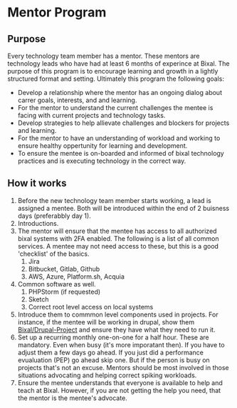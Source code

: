 # Mentor Program

## Purpose

Every technology team member has a mentor. These mentors are technology leads who have
had at least 6 months of experince at Bixal. The purpose of this program is to encourage
learning and growth in a lightly structured format and setting. Ultimately this program
the following goals:

- Develop a relationship where the mentor has an ongoing dialog about carrer goals, interests, and and learning.
- For the mentor to understand the current challenges the mentee is facing
  with current projects and technology tasks.
- Develop strategies to help allievate challenges and blockers for projects
  and learning.
- For the mentor to have an understanding of workload and working to ensure healthy oppertunity for
  learning and development.
- To ensure the mentee is on-boarded and informed of bixal technology practices and is
  executing technology in the correct way.

## How it works

1. Before the new technology team member starts working, a lead is assigned a mentee.
   Both will be introduced within the end of 2 buisness days (preferabbly day 1).
1. Introductions.
1. The mentor will ensure that the mentee has access to all authorized bixal systems
   with 2FA enabled. The following is a list of all common services. A mentee may not need
   access to these, but this is a good 'checklist' of the basics.
   1. Jira
   1. Bitbucket, Gitlab, Github
   1. AWS, Azure, Platform.sh, Acquia
1. Common software as well.
   1. PHPStorm (if requested)
   1. Sketch
   1. Correct root level access on local systems
1. Introduce them to commmon level components used in projects. For instance, if the mentee
   will be working in drupal, show them [Bixal/Drupal-Project](https://github.com/bixal/drupal-project)
   and ensure they have what they need to run it.
1. Set up a recurring monthly one-on-one for a half hour. These are mandatory. Even when busy (it's more imporatant then).
   If you have to adjust them a few days go ahead. If you just did a performance evualuation (PEP) go ahead
   skip one. But if the person is busy on projects that's not an excuse. Mentors should be most involved in
   those situations advocating and helping correct spiking workloads.
1. Ensure the mentee understands that everyone is available to help and teach at Bixal. However, if you are
   not getting the help you need, that the mentor is the mentee's advocate.
